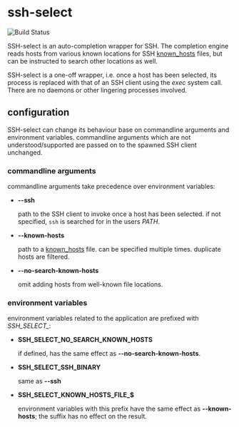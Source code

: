 # ssh-select

![Build Status](https://github.com/UiP9AV6Y/ssh-select/workflows/Build%2FTest/badge.svg)

SSH-select is an auto-completion wrapper for SSH.
The completion engine reads hosts from various
known locations for SSH [known_hosts][] files, but
can be instructed to search other locations as well.

SSH-select is a one-off wrapper, i.e. once a host
has been selected, its process is replaced with that
of an SSH client using the *exec* system call. There
are no daemons or other lingering processes involved.

## configuration

SSH-select can change its behaviour base on
commandline arguments and environment variables.
commandline arguments which are not
understood/supported are passed on to the spawned
SSH client unchanged.

### commandline arguments

commandline arguments take precedence over
environment variables:

* **--ssh**

  path to the SSH client to invoke once a host has
  been selected. if not specified, `ssh` is searched
  for in the users *PATH*.
* **--known-hosts**

  path to a [known_hosts][] file. can be specified
  multiple times. duplicate hosts are filtered.
* **--no-search-known-hosts**

  omit adding hosts from well-known file locations.

### environment variables

environment variables related to the application
are prefixed with *SSH_SELECT_*:

* **SSH_SELECT_NO_SEARCH_KNOWN_HOSTS**

  if defined, has the same effect as
  **--no-search-known-hosts**.
* **SSH_SELECT_SSH_BINARY**

  same as **--ssh**
* **SSH_SELECT_KNOWN_HOSTS_FILE_$**

  environment variables with this prefix have the
  same effect as **--known-hosts**; the suffix has
  no effect on the result.

[known_hosts]: http://man.openbsd.org/sshd.8#SSH_KNOWN_HOSTS_FILE_FORMAT
